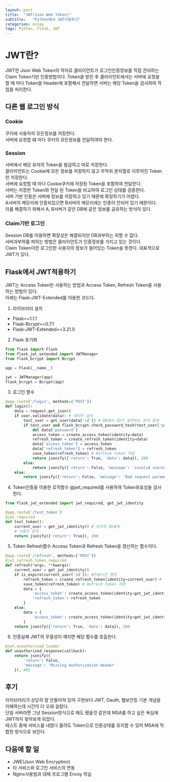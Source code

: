 ```yaml
---
layout: post
title:  "JWT(Json Web Token)"
subtitle:   "Python에서 JWT사용하기"
categories: essay
tags: Python, Flask, JWT
---
```


# JWT란?
JWT란 Json Web Token의 약자로 클라이언트가 로그인인증정보를 직접 관리하는 Claim Token기반 인증방법이다.
Token을 받은 후 클라이언트에서는 서버에 요청을 할 때 마다 Token을 Header에 포함해서 전달하면 서버는 해당 Token을 검사하여 작업을 처리한다.


## 다른 웹 로그인 방식
### Cookie
쿠키에 사용자의 모든정보를 저장한다.  
서버에 요청할 떄 마다 쿠키의 모든정보를 전달하여야 한다.  

### Session
서버에서 해당 유저의 Token을 발급하고 따로 저장한다.  
클라이언트는 Cookie에 모든 정보를 저장하지 않고 무작위 문자열로 이루어진 Token만 저장한다.  
서버에 요청할 때 마다 Cookie쿠키에 저장된 Token을 포함하여 전달한다.  
서버는 저장한 Token와 전달 된 Token을 비교하여 로그인 상태를 검증한다.  
서버 기반 인증은 서버에 정보를 저장하고 있기 때문에 확장하기가 어렵다.  
A서버의 메모리에 인증되있으면 B서버의 메모리에는 인증이 안되어 있기 때문이다.  
이를 해결하기 위해서 A, B서버가 같은 DB에 같은 정보를 공유하는 방식이 있다.

### Claim기반 로그인
Session DB를 이용하면 확장성은 해결되지만 DB과부하는 피할 수 없다.  
서버과부하를 피하는 방법은 클라이언트가 인증정보를 가지고 있는 것이다.  
Claim Token이란 로그인한 사용자의 정보가 들어있는 Token을 뜻한다. 대표적으로 JWT가 있다.


## Flask에서 JWT적용하기
JWT는 Access Token만 사용하는 방법과 Access Token, Refresh Token을 사용하는 방법이 있다.  
아래는 Flask-JWT-Extended를 이용한 코드다.  

1. 라이브러리 설치
  - Flask==1.1.1
  - Flask-Bcrypt==0.7.1
  - Flask-JWT-Extended==3.21.0

2. Flask 초기화  
  ```python
  from flask import Flask
  from flask_jwt_extended import JWTManager
  from flask_bcrypt import Bcrypt
  
  app = Flask(__name__)
  
  jwt = JWTManager(app)
  flask_bcrypt = Bcrypt(app)
  ```

3. 로그인 함수  
```python
@app.route('/login', methods=['POST'])
def login():
    data = request.get_json()
    if user.validate(data): # 데이터 검사
        test_user = get_user(data['id']) # DB에서 ID가 일치하는 유저 검색
        if test_user and flask_bcrypt.check_password_hash(test_user['password'], data['password']):
            del data['password']
            access_token = create_access_token(identity=data)
            refresh_token = create_refresh_token(identity=data)
            data['access_token'] = access_token
            data['refresh_token'] = refresh_token
            save_token(refresh_token) # Refresh Token 저장
            return jsonify({'return': True, 'data': data}), 200
        else:
            return jsonify({'return': False, 'message': 'invalid username or password'}), 401
    else:
        return jsonify({'return': False, 'message': 'Bad request parameters'}), 400
```

4. Token인증을 이용한 로직함수
@jwt_required를 사용하여 Token유효성을 검사한다.

```python
from flask_jwt_extended import jwt_required, get_jwt_identity

@app.route('/test_token')
@jwt_required
def test_token():
    current_user = get_jwt_identity() # 유저의 ID출력
    # 사용자 로직
    return jsonify({'return': True}), 200
```

5. Token Refresh함수
Access Token과 Refresh Token을 갱신하는 함수이다.

```python
@app.route('/refresh', methods=['POST'])
@jwt_refresh_token_required
def refresh(*args, **kwargs):
    current_user = get_jwt_identity()
    if is_expire(current_user['id']): #만료시간 확인
        refresh_token = create_refresh_token(identity=current_user) # 갱신
        save_token(refresh_token) # Refresh Token 저장
        data = {
            'access_token': create_access_token(identity=get_jwt_identity()),
            'refresh_token': refresh_token
        }
    else:
        data = {
            'access_token': create_access_token(identity=get_jwt_identity())
        }
    return jsonify({'return': True, 'data': data}), 200
```

6. 인증실패 
JWT의 무결성이 깨지면 해당 함수를 호출한다.

```python
@jwt.unauthorized_loader
def unauthorized_response(callback):
    return jsonify({
        'return': False,
        'message': 'Missing Authorization Header'
    }), 401
```

## 후기
라이브러리가 상당히 잘 만들어져 있어 구현보다 JWT, Oauth, 웹보안등 기본 개념을 이해하는데 시간이 더 오래 걸렸다.  
단일 서버라면 그냥 Session방식으로 해도 됐을것 같은데 MSA를 하고 싶은 욕심에 JWT까지 찾아보게 되었다.  
테스트 중에 서비스를 내렸다 올려도 Token으로 인증상태를 유지할 수 있어 MSA에 적합한 방식으로 보인다.  

## 다음에 할 일
- JWE(Json Web Encryption)
- 타 서비스와 로그인 서비스의 연동
- Nginx사용법과 대체 프로그램 Envoy 학습